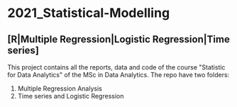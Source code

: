 # 2021_Statistical-Modelling
## [R|Multiple Regression|Logistic Regression|Time series] 

This project contains all the reports, data and code of the course "Statistic for Data Analytics" of the MSc in Data Analytics. The repo have two folders:

1. Multiple Regression Analysis
2. Time series and Logistic Regression
